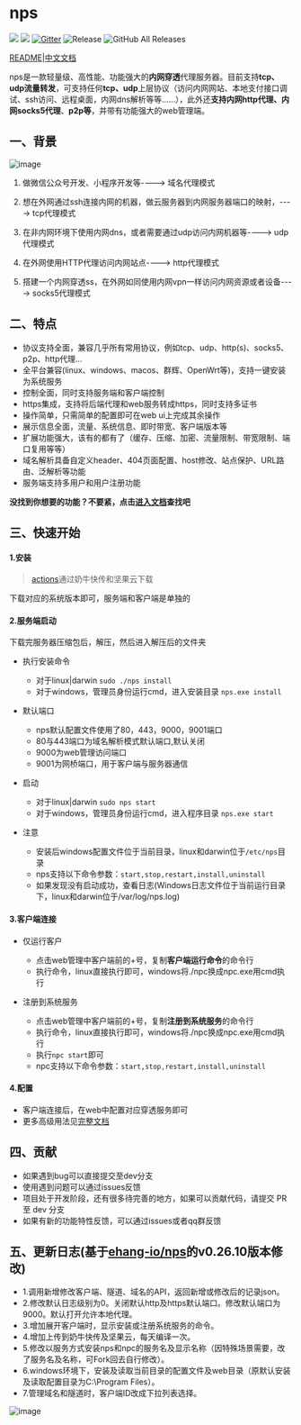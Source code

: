 
# nps
![](https://img.shields.io/github/stars/dreamskr/nps.svg)   ![](https://img.shields.io/github/forks/dreamskr/nps.svg)
[![Gitter](https://badges.gitter.im/cnlh-nps/community.svg)](https://gitter.im/cnlh-nps/community?utm_source=badge&utm_medium=badge&utm_campaign=pr-badge)
![Release](https://github.com/dreamskr/nps/workflows/Release/badge.svg)
![GitHub All Releases](https://img.shields.io/github/downloads/dreamskr/nps/total)

[README](https://github.com/dreamskr/nps/blob/master/README_EN.md)|[中文文档](https://github.com/dreamskr/nps/blob/master/README.md)

nps是一款轻量级、高性能、功能强大的**内网穿透**代理服务器。目前支持**tcp、udp流量转发**，可支持任何**tcp、udp**上层协议（访问内网网站、本地支付接口调试、ssh访问、远程桌面，内网dns解析等等……），此外还**支持内网http代理、内网socks5代理**、**p2p等**，并带有功能强大的web管理端。


## 一、背景
![image](https://github.com/dreamskr/nps/blob/master/image/web.png?raw=true)

1. 做微信公众号开发、小程序开发等----> 域名代理模式

2. 想在外网通过ssh连接内网的机器，做云服务器到内网服务器端口的映射，----> tcp代理模式

3. 在非内网环境下使用内网dns，或者需要通过udp访问内网机器等----> udp代理模式

4. 在外网使用HTTP代理访问内网站点----> http代理模式

5. 搭建一个内网穿透ss，在外网如同使用内网vpn一样访问内网资源或者设备----> socks5代理模式
## 二、特点
- 协议支持全面，兼容几乎所有常用协议，例如tcp、udp、http(s)、socks5、p2p、http代理...
- 全平台兼容(linux、windows、macos、群辉、OpenWrt等)，支持一键安装为系统服务
- 控制全面，同时支持服务端和客户端控制
- https集成，支持将后端代理和web服务转成https，同时支持多证书
- 操作简单，只需简单的配置即可在web ui上完成其余操作
- 展示信息全面，流量、系统信息、即时带宽、客户端版本等
- 扩展功能强大，该有的都有了（缓存、压缩、加密、流量限制、带宽限制、端口复用等等）
- 域名解析具备自定义header、404页面配置、host修改、站点保护、URL路由、泛解析等功能
- 服务端支持多用户和用户注册功能

**没找到你想要的功能？不要紧，点击[进入文档](https://dreamskr.github.io/nps)查找吧**
## 三、快速开始

#### 1.安装
> [actions](https://github.com/dreamskr/nps/actions)通过奶牛快传和坚果云下载

下载对应的系统版本即可，服务端和客户端是单独的

#### 2.服务端启动
下载完服务器压缩包后，解压，然后进入解压后的文件夹

- 执行安装命令
	* 对于linux|darwin ```sudo ./nps install```
	* 对于windows，管理员身份运行cmd，进入安装目录 ```nps.exe install```

- 默认端口
	* nps默认配置文件使用了80，443，9000，9001端口
	* 80与443端口为域名解析模式默认端口,默认关闭
	* 9000为web管理访问端口
	* 9001为网桥端口，用于客户端与服务器通信

- 启动
	* 对于linux|darwin ```sudo nps start```
	* 对于windows，管理员身份运行cmd，进入程序目录 ```nps.exe start```

- 注意
	* 安装后windows配置文件位于当前目录，linux和darwin位于```/etc/nps```目录
	* nps支持以下命令参数：```start,stop,restart,install,uninstall```
	* 如果发现没有启动成功，查看日志(Windows日志文件位于当前运行目录下，linux和darwin位于/var/log/nps.log)

#### 3.客户端连接
- 仅运行客户
	* 点击web管理中客户端前的+号，复制**客户端运行命令**的命令行
	* 执行命令，linux直接执行即可，windows将./npc换成npc.exe用cmd执行

- 注册到系统服务
	* 点击web管理中客户端前的+号，复制**注册到系统服务**的命令行
	* 执行命令，linux直接执行即可，windows将./npc换成npc.exe用cmd执行
	* 执行```npc start```即可
	* npc支持以下命令参数：```start,stop,restart,install,uninstall```

#### 4.配置
- 客户端连接后，在web中配置对应穿透服务即可
- 更多高级用法见[完整文档](https://dreamskr.github.io/nps)

## 四、贡献
- 如果遇到bug可以直接提交至dev分支
- 使用遇到问题可以通过issues反馈
- 项目处于开发阶段，还有很多待完善的地方，如果可以贡献代码，请提交 PR 至 dev 分支
- 如果有新的功能特性反馈，可以通过issues或者qq群反馈

## 五、更新日志(基于[ehang-io/nps](https://github.com/ehang-io/nps)的v0.26.10版本修改)
- 1.调用新增修改客户端、隧道、域名的API，返回新增或修改后的记录json。
- 2.修改默认日志级别为0。关闭默认http及https默认端口。修改默认端口为9000。默认打开允许本地代理。
- 3.增加展开客户端时，显示安装或注册系统服务的命令。
- 4.增加上传到奶牛快传及坚果云，每天编译一次。
- 5.修改以服务方式安装nps和npc的服务名及显示名称（因特殊场景需要，改了服务名及名称，可Fork回去自行修改）。
- 6.windows环境下，安装及读取当前目录的配置文件及web目录（原默认安装及读取配置目录为C:\Program Files）。
- 7.管理域名和隧道时，客户端ID改成下拉列表选择。

![image](https://user-images.githubusercontent.com/43511466/204796815-c293e805-12f6-431e-a8f7-1d6b91dbbfc3.png)

